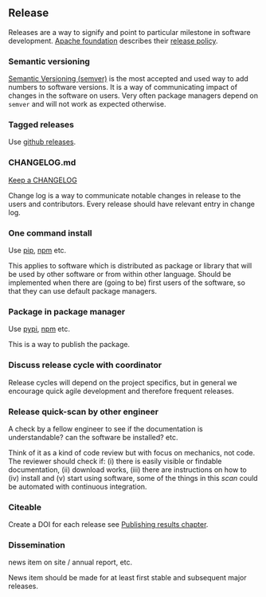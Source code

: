 ## Release

Releases are a way to signify and point to particular milestone in software development.
[Apache foundation](http://www.apache.org/) describes their [release policy](http://www.apache.org/dev/release.html).

### Semantic versioning

[Semantic Versioning (semver)](http://semver.org/) is the most accepted and used way to add numbers to software versions.
It is a way of communicating impact of changes in the software on users.
Very often package managers depend on `semver` and will not work as expected otherwise.

### Tagged releases

Use [github releases](https://help.github.com/categories/releases/).

### CHANGELOG.md

[Keep a CHANGELOG](http://keepachangelog.com/)

Change log is a way to communicate notable changes in release to the users and contributors. Every release should have relevant entry in change log.

### One command install

Use [pip](https://pypi.python.org/pypi/pip), [npm](https://www.npmjs.com/package/npm) etc.

This applies to software which is distributed as package or library that will be used by other software
or from within other language. Should be
implemented when there are (going to be) first users of the software, so that they can use
default package managers.

### Package in package manager

Use [pypi](https://pypi.python.org/pypi), [npm](https://www.npmjs.com/) etc.

This is a way to publish the package.

### Discuss release cycle with coordinator

Release cycles will depend on the project specifics, but in general we encourage quick agile
development and therefore frequent releases.

### Release quick-scan by other engineer

A check by a fellow engineer to see if the documentation is understandable? can the software be installed? etc.

Think of it as a kind of code review but with focus on mechanics, not code. The reviewer should check if:
(i) there is easily visible or findable documentation,
(ii) download works, (iii) there are instructions on how to (iv) install and (v) start using software,
some of the things in this *scan* could be automated with continuous integration.

### Citeable

Create a DOI for each release see [Publishing results chapter](../publishing/publishing_results.md#citing-datasets,-software-and-results).

### Dissemination

news item on site / annual report, etc.

News item should be made for at least first stable and subsequent major releases.
